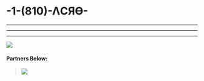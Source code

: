 # -1-(810)-ΛCЯӨ-
---
---
---

[![](https://img.shields.io/discord/750823059807797260?color=Black&label=ACRO)](https://discord.gg/zKYtfv5)
<br>
#### Partners Below:
>[![](https://img.shields.io/discord/750823059807797260?color=Crimson&label=Church%20Of%20Sinners)](https://discord.gg/GPE2jzU)</a>
